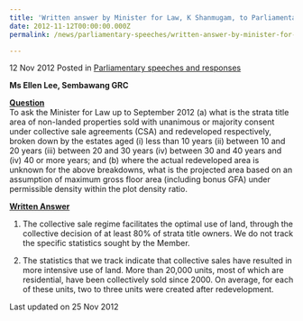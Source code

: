 ```yaml
---
title: 'Written answer by Minister for Law, K Shanmugam, to Parliamentary Question on strata title area of non-landed properties sold with unanimous or majority consent'
date: 2012-11-12T00:00:00.000Z
permalink: /news/parliamentary-speeches/written-answer-by-minister-for-law--k-shanmugam--to-parliamentar0/

---
```



12 Nov 2012 Posted in [Parliamentary speeches and responses](/news/parliamentary-speeches) 

**Ms Ellen Lee, Sembawang GRC**

**<u>Question</u>**  
To ask the Minister for Law up to September 2012 (a) what is the strata title area of non-landed properties sold with unanimous or majority consent under collective sale agreements (CSA) and redeveloped respectively, broken down by the estates aged (i) less than 10 years (ii) between 10 and 20 years (iii) between 20 and 30 years (iv) between 30 and 40 years and (iv) 40 or more years; and (b) where the actual redeveloped area is unknown for the above breakdowns, what is the projected area based on an assumption of maximum gross floor area (including bonus GFA) under permissible density within the plot density ratio.



**<u>Written Answer</u>**  

1. The collective sale regime facilitates the optimal use of land, through the collective decision of at least 80% of strata title owners. We do not track the specific statistics sought by the Member.

2. The statistics that we track indicate that collective sales have resulted in more intensive use of land. More than 20,000 units, most of which are residential, have been collectively sold since 2000. On average, for each of these units, two to three units were created after redevelopment.




<p class="right-side-updated">Last updated on 25 Nov 2012</p> 
